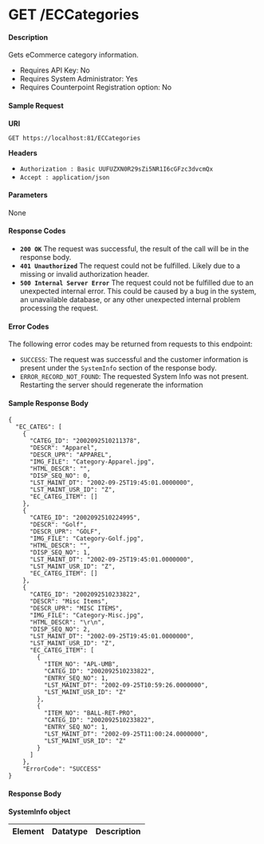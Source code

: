 
# GET /ECCategories

#### Description
Gets eCommerce category information.

- Requires API Key: No
- Requires System Administrator: Yes
- Requires Counterpoint Registration option: No

#### Sample Request

**URI**

`GET https://localhost:81/ECCategories`

**Headers**
- `Authorization : Basic UUFUZXN0R29sZi5NR1I6cGFzc3dvcmQx`
- `Accept : application/json`

#### Parameters
None

#### Response Codes
- **<code>200 OK</code>** The request was successful, the result of the call will be in the response body.
- **<code>401 Unauthorized</code>** The request could not be fulfilled. Likely due to a missing or invalid authorization header.
- **<code>500 Internal Server Error</code>** The request could not be fulfilled due to an unexpected internal error. This could be caused by a bug in the system, an unavailable database, or any other unexpected internal problem processing the request.
 
#### Error Codes
The following error codes may be returned from requests to this endpoint:
- `SUCCESS`: The request was successful and the customer information is present under the `SystemInfo` section of the response body.
- `ERROR_RECORD_NOT_FOUND`: The requested System Info was not present. Restarting the server should regenerate the information

#### Sample Response Body

```
{
  "EC_CATEG": [
    {
      "CATEG_ID": "2002092510211378",
      "DESCR": "Apparel",
      "DESCR_UPR": "APPAREL",
      "IMG_FILE": "Category-Apparel.jpg",
      "HTML_DESCR": "",
      "DISP_SEQ_NO": 0,
      "LST_MAINT_DT": "2002-09-25T19:45:01.0000000",
      "LST_MAINT_USR_ID": "Z",
      "EC_CATEG_ITEM": []
    },
    {
      "CATEG_ID": "2002092510224995",
      "DESCR": "Golf",
      "DESCR_UPR": "GOLF",
      "IMG_FILE": "Category-Golf.jpg",
      "HTML_DESCR": "",
      "DISP_SEQ_NO": 1,
      "LST_MAINT_DT": "2002-09-25T19:45:01.0000000",
      "LST_MAINT_USR_ID": "Z",
      "EC_CATEG_ITEM": []
    },
    {
      "CATEG_ID": "2002092510233822",
      "DESCR": "Misc Items",
      "DESCR_UPR": "MISC ITEMS",
      "IMG_FILE": "Category-Misc.jpg",
      "HTML_DESCR": "\r\n",
      "DISP_SEQ_NO": 2,
      "LST_MAINT_DT": "2002-09-25T19:45:01.0000000",
      "LST_MAINT_USR_ID": "Z",
      "EC_CATEG_ITEM": [
        {
          "ITEM_NO": "APL-UMB",
          "CATEG_ID": "2002092510233822",
          "ENTRY_SEQ_NO": 1,
          "LST_MAINT_DT": "2002-09-25T10:59:26.0000000",
          "LST_MAINT_USR_ID": "Z"
        },
        {
          "ITEM_NO": "BALL-RET-PRO",
          "CATEG_ID": "2002092510233822",
          "ENTRY_SEQ_NO": 1,
          "LST_MAINT_DT": "2002-09-25T11:00:24.0000000",
          "LST_MAINT_USR_ID": "Z"
        }
      ]
    },
    "ErrorCode": "SUCCESS"
}
```

#### Response Body

**SystemInfo object**

Element | Datatype | Description
------- | -------- | -----------



